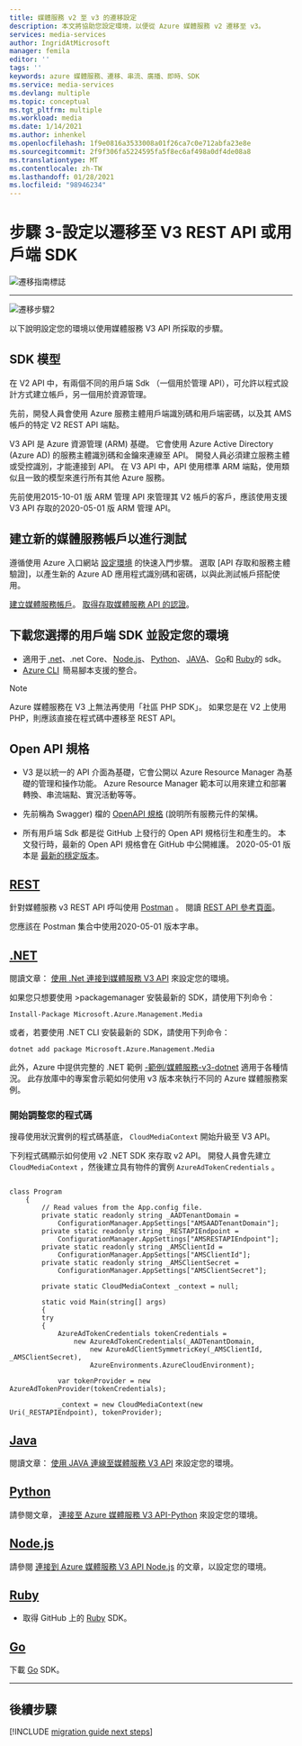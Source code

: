 ```yaml
---
title: 媒體服務 v2 至 v3 的遷移設定
description: 本文將協助您設定環境，以便從 Azure 媒體服務 v2 遷移至 v3。
services: media-services
author: IngridAtMicrosoft
manager: femila
editor: ''
tags: ''
keywords: azure 媒體服務、遷移、串流、廣播、即時、SDK
ms.service: media-services
ms.devlang: multiple
ms.topic: conceptual
ms.tgt_pltfrm: multiple
ms.workload: media
ms.date: 1/14/2021
ms.author: inhenkel
ms.openlocfilehash: 1f9e0816a3533008a01f26ca7c0e712abfa23e8e
ms.sourcegitcommit: 2f9f306fa5224595fa5f8ec6af498a0df4de08a8
ms.translationtype: MT
ms.contentlocale: zh-TW
ms.lasthandoff: 01/28/2021
ms.locfileid: "98946234"
---
```

# <a name="step-3---set-up-to-migrate-to-the-v3-rest-api-or-client-sdk"></a>步驟 3-設定以遷移至 V3 REST API 或用戶端 SDK

![遷移指南標誌](./media/migration-guide/azure-media-services-logo-migration-guide.svg)

<hr color="#5ea0ef" size="10">

![遷移步驟2](./media/migration-guide/steps-3.svg)

以下說明設定您的環境以使用媒體服務 V3 API 所採取的步驟。

## <a name="sdk-model"></a>SDK 模型

在 V2 API 中，有兩個不同的用戶端 Sdk （一個用於管理 API），可允許以程式設計方式建立帳戶，另一個用於資源管理。

先前，開發人員會使用 Azure 服務主體用戶端識別碼和用戶端密碼，以及其 AMS 帳戶的特定 V2 REST API 端點。

V3 API 是 Azure 資源管理 (ARM) 基礎。 它會使用 Azure Active Directory (Azure AD) 的服務主體識別碼和金鑰來連線至 API。 開發人員必須建立服務主體或受控識別，才能連接到 API。 在 V3 API 中，API 使用標準 ARM 端點，使用類似且一致的模型來進行所有其他 Azure 服務。

先前使用2015-10-01 版 ARM 管理 API 來管理其 V2 帳戶的客戶，應該使用支援 V3 API 存取的2020-05-01 版 ARM 管理 API。

## <a name="create-a-new-media-services-account-for-testing"></a>建立新的媒體服務帳戶以進行測試

遵循使用 Azure 入口網站 [設定環境](how-to-set-azure-subscription.md?tabs=portal) 的快速入門步驟。 選取 [API 存取和服務主體驗證]，以產生新的 Azure AD 應用程式識別碼和密碼，以與此測試帳戶搭配使用。

[建立媒體服務帳戶](create-account-howto.md?tabs=portal)。
[取得存取媒體服務 API 的認證](access-api-howto.md?tabs=portal)。

## <a name="download-client-sdk-of-your-choice-and-set-up-your-environment"></a>下載您選擇的用戶端 SDK 並設定您的環境

- 適用于 [.net](https://docs.microsoft.com/dotnet/api/overview/azure/mediaservices/management?view=azure-dotnet&preserve-view=true)、.net Core、 [Node.js](https://docs.microsoft.com/javascript/api/overview/azure/mediaservices/management?view=azure-node-latest&preserve-view=true)、 [Python](https://docs.microsoft.com/python/api/overview/azure/mediaservices/management?view=azure-python&preserve-view=true)、 [JAVA](https://docs.microsoft.com/java/api/overview/azure/mediaservices/management?view=azure-java-stable&preserve-view=true)、 [Go](https://godoc.org/github.com/Azure/azure-sdk-for-go/services/mediaservices/mgmt/2018-07-01/media)和 [Ruby](https://github.com/Azure/azure-sdk-for-ruby/blob/master/README.md)的 sdk。
- [Azure CLI](https://docs.microsoft.com/cli/azure/ams?view=azure-cli-latest&preserve-view=true)  簡易腳本支援的整合。

> [!NOTE]
> Azure 媒體服務在 V3 上無法再使用「社區 PHP SDK」。 如果您是在 V2 上使用 PHP，則應該直接在程式碼中遷移至 REST API。

## <a name="open-api-specifications"></a>Open API 規格

- V3 是以統一的 API 介面為基礎，它會公開以 Azure Resource Manager 為基礎的管理和操作功能。 Azure Resource Manager 範本可以用來建立和部署轉換、串流端點、實況活動等等。

- 先前稱為 Swagger) 檔的 [OpenAPI 規格](https://github.com/Azure/azure-rest-api-specs/tree/master/specification/mediaservices/resource-manager/Microsoft.Media/stable/2020-05-01) (說明所有服務元件的架構。

- 所有用戶端 Sdk 都是從 GitHub 上發行的 Open API 規格衍生和產生的。 本文發行時，最新的 Open API 規格會在 GitHub 中公開維護。 2020-05-01 版本是 [最新的穩定版本](https://github.com/Azure/azure-rest-api-specs/tree/master/specification/mediaservices/resource-manager/Microsoft.Media/stable/2020-05-01)。

## <a name="rest"></a>[REST](#tab/rest)

針對媒體服務 v3 REST API 呼叫使用 [Postman](https://docs.microsoft.com/azure/media-services/latest/media-rest-apis-with-postman) 。
閱讀 [REST API 參考頁面](https://docs.microsoft.com/rest/api/media/)。

您應該在 Postman 集合中使用2020-05-01 版本字串。

## <a name="net"></a>[.NET](#tab/net)

閱讀文章： [使用 .Net 連接到媒體服務 V3 API](configure-connect-dotnet-howto.md) 來設定您的環境。

如果您只想要使用 >packagemanager 安裝最新的 SDK，請使用下列命令：

```Install-Package Microsoft.Azure.Management.Media```

或者，若要使用 .NET CLI 安裝最新的 SDK，請使用下列命令：

```dotnet add package Microsoft.Azure.Management.Media```

此外，Azure 中提供完整的 .NET 範例 [-範例/媒體服務-v3-dotnet](https://github.com/Azure-Samples/media-services-v3-dotnet) 適用于各種情況。 此存放庫中的專案會示範如何使用 v3 版本來執行不同的 Azure 媒體服務案例。

### <a name="get-started-adjusting-your-code"></a>開始調整您的程式碼

搜尋使用狀況實例的程式碼基底， `CloudMediaContext` 開始升級至 V3 API。

下列程式碼顯示如何使用 v2 .NET SDK 來存取 v2 API。 開發人員會先建立 `CloudMediaContext` ，然後建立具有物件的實例 `AzureAdTokenCredentials` 。

```dotnet

class Program
    {
        // Read values from the App.config file.
        private static readonly string _AADTenantDomain =
            ConfigurationManager.AppSettings["AMSAADTenantDomain"];
        private static readonly string _RESTAPIEndpoint =
            ConfigurationManager.AppSettings["AMSRESTAPIEndpoint"];
        private static readonly string _AMSClientId =
            ConfigurationManager.AppSettings["AMSClientId"];
        private static readonly string _AMSClientSecret =
            ConfigurationManager.AppSettings["AMSClientSecret"];

        private static CloudMediaContext _context = null;

        static void Main(string[] args)
        {
        try
        {
            AzureAdTokenCredentials tokenCredentials = 
                new AzureAdTokenCredentials(_AADTenantDomain,
                    new AzureAdClientSymmetricKey(_AMSClientId, _AMSClientSecret),
                    AzureEnvironments.AzureCloudEnvironment);

            var tokenProvider = new AzureAdTokenProvider(tokenCredentials);

            _context = new CloudMediaContext(new Uri(_RESTAPIEndpoint), tokenProvider);

```

## <a name="java"></a>[Java](#tab/java)

閱讀文章： [使用 JAVA 連線至媒體服務 V3 API](configure-connect-java-howto.md) 來設定您的環境。

## <a name="python"></a>[Python](#tab/python)

請參閱文章， [連接至 Azure 媒體服務 V3 API-Python](configure-connect-python-howto.md) 來設定您的環境。

## <a name="nodejs"></a>[Node.js](#tab/nodejs)

請參閱 [連接到 Azure 媒體服務 V3 API Node.js](configure-connect-nodejs-howto.md) 的文章，以設定您的環境。

## <a name="ruby"></a>[Ruby](#tab/ruby)

- 取得 GitHub 上的 [Ruby](https://github.com/Azure/azure-sdk-for-ruby/blob/master/README.md) SDK。

## <a name="go"></a>[Go](#tab/go)

下載 [Go](https://godoc.org/github.com/Azure/azure-sdk-for-go/services/mediaservices/mgmt/2018-07-01/media) SDK。

---

## <a name="next-steps"></a>後續步驟

[!INCLUDE [migration guide next steps](./includes/migration-guide-next-steps.md)]